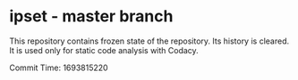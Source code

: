 # ipset - master branch

This repository contains frozen state of the repository.
Its history is cleared. It is used only for static code
analysis with Codacy.

Commit Time: 1693815220